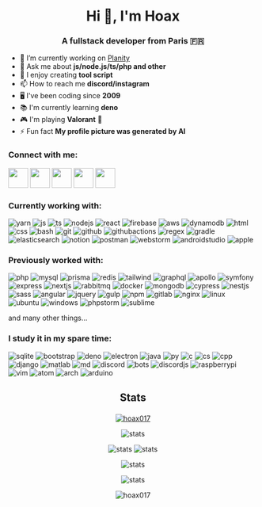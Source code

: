 <h1 align="center">Hi 👋, I'm Hoax</h1>
<h3 align="center">A fullstack developer from Paris 🇫🇷</h3>

- 🔭 I’m currently working on [Planity](https://github.com/planity)
- 💬 Ask me about **js/node.js/ts/php and other**
- 📝 I enjoy creating **tool script**
- 📫 How to reach me **discord/instagram**
- 🖥️ I've been coding since **2009**
- 📚 I'm currently learning **deno**
- 🎮 I'm playing **Valorant** 👀
- ⚡ Fun fact **My profile picture was generated by AI**


### Connect with me:

<p>
  <a href="https://discord.com/users/@Hoax017" target="blank"
    ><img
      src="https://skillicons.dev/icons?i=discord"
      height="40"
      width="40"
  /></a>
  <a href="https://www.linkedin.com/in/hoaxdev/" target="blank"
    ><img
      src="https://skillicons.dev/icons?i=linkedin"
      height="40"
      width="40"
  /></a>
  <a href="https://www.instagram.com/hoax.017/" target="blank"
    ><img
      src="https://skillicons.dev/icons?i=instagram"
      height="40"
      width="40"
  /></a>
  <a href="https://greasyfork.org/fr/users/11667-hoax017" target="blank"
    ><img
      src="https://raw.githubusercontent.com/JasonBarnabe/greasyfork/master/public/images/blacklogo512.png"
      height="40"
      width="40"
  /></a>
  <a href="https://codepen.io/Hoax017" target="blank"
    ><img
      src="https://skillicons.dev/icons?i=codepen"
      height="40"
      width="40"
  /></a>
</p>

### Currently working with:

<p>
    <img src="https://skillicons.dev/icons?i=yarn" title="yarn"/>
    <img src="https://skillicons.dev/icons?i=js" title="js"/>
    <img src="https://skillicons.dev/icons?i=ts" title="ts"/>
    <img src="https://skillicons.dev/icons?i=nodejs" title="nodejs"/>
    <img src="https://skillicons.dev/icons?i=react" title="react"/>
    <img src="https://skillicons.dev/icons?i=firebase" title="firebase"/>
    <img src="https://skillicons.dev/icons?i=aws" title="aws"/>
    <img src="https://skillicons.dev/icons?i=dynamodb" title="dynamodb"/>
    <img src="https://skillicons.dev/icons?i=html" title="html"/>
    <img src="https://skillicons.dev/icons?i=css" title="css"/>
    <img src="https://skillicons.dev/icons?i=bash" title="bash"/>
    <img src="https://skillicons.dev/icons?i=git" title="git"/>
    <img src="https://skillicons.dev/icons?i=github" title="github"/>
    <img src="https://skillicons.dev/icons?i=githubactions" title="githubactions"/>
    <img src="https://skillicons.dev/icons?i=regex" title="regex"/>
    <img src="https://skillicons.dev/icons?i=gradle" title="gradle"/>
    <img src="https://skillicons.dev/icons?i=elasticsearch" title="elasticsearch"/>
    <img src="https://skillicons.dev/icons?i=notion" title="notion"/>
    <img src="https://skillicons.dev/icons?i=postman" title="postman"/>
    <img src="https://skillicons.dev/icons?i=webstorm" title="webstorm"/>
    <img src="https://skillicons.dev/icons?i=androidstudio" title="androidstudio"/>
    <img src="https://skillicons.dev/icons?i=apple" title="apple"/>
</p>

### Previously worked with:

<p>
<img src="https://skillicons.dev/icons?i=php" title="php"/>
<img src="https://skillicons.dev/icons?i=mysql" title="mysql"/>
<img src="https://skillicons.dev/icons?i=prisma" title="prisma"/>
<img src="https://skillicons.dev/icons?i=redis" title="redis"/>
<img src="https://skillicons.dev/icons?i=tailwind" title="tailwind"/>
<img src="https://skillicons.dev/icons?i=graphql" title="graphql"/>
<img src="https://skillicons.dev/icons?i=apollo" title="apollo"/>
<img src="https://skillicons.dev/icons?i=symfony" title="symfony"/>
<img src="https://skillicons.dev/icons?i=express" title="express"/>
<img src="https://skillicons.dev/icons?i=nextjs" title="nextjs"/>
<img src="https://skillicons.dev/icons?i=rabbitmq" title="rabbitmq"/>
<img src="https://skillicons.dev/icons?i=docker" title="docker"/>
<img src="https://skillicons.dev/icons?i=mongodb" title="mongodb"/>
<img src="https://skillicons.dev/icons?i=cypress" title="cypress"/>
<img src="https://skillicons.dev/icons?i=nestjs" title="nestjs"/>
<img src="https://skillicons.dev/icons?i=sass" title="sass"/>
<img src="https://skillicons.dev/icons?i=angular" title="angular"/>
<img src="https://skillicons.dev/icons?i=jquery" title="jquery"/>
<img src="https://skillicons.dev/icons?i=gulp" title="gulp"/>
<img src="https://skillicons.dev/icons?i=npm" title="npm"/>
<img src="https://skillicons.dev/icons?i=gitlab" title="gitlab"/>
<img src="https://skillicons.dev/icons?i=nginx" title="nginx"/>
<img src="https://skillicons.dev/icons?i=linux" title="linux"/>
<img src="https://skillicons.dev/icons?i=ubuntu" title="ubuntu"/>
<img src="https://skillicons.dev/icons?i=windows" title="windows"/>
<img src="https://skillicons.dev/icons?i=phpstorm" title="phpstorm"/>
<img src="https://skillicons.dev/icons?i=sublime" title="sublime"/>
</p>
<p>and many other things...</p>

### I study it in my spare time:

<p>
<img src="https://skillicons.dev/icons?i=sqlite" title="sqlite"/>
<img src="https://skillicons.dev/icons?i=bootstrap" title="bootstrap"/>
<img src="https://skillicons.dev/icons?i=deno" title="deno"/>
<img src="https://skillicons.dev/icons?i=electron" title="electron"/>
<img src="https://skillicons.dev/icons?i=java" title="java"/>
<img src="https://skillicons.dev/icons?i=py" title="py"/>
<img src="https://skillicons.dev/icons?i=c" title="c"/>
<img src="https://skillicons.dev/icons?i=cs" title="cs"/>
<img src="https://skillicons.dev/icons?i=cpp" title="cpp"/>
<img src="https://skillicons.dev/icons?i=django" title="django"/>
<img src="https://skillicons.dev/icons?i=matlab" title="matlab"/>
<img src="https://skillicons.dev/icons?i=md" title="md"/>
<img src="https://skillicons.dev/icons?i=discord" title="discord"/>
<img src="https://skillicons.dev/icons?i=bots" title="bots"/>
<img src="https://skillicons.dev/icons?i=discordjs" title="discordjs"/>
<img src="https://skillicons.dev/icons?i=raspberrypi" title="raspberrypi"/>
<img src="https://skillicons.dev/icons?i=vim" title="vim"/>
<img src="https://skillicons.dev/icons?i=atom" title="atom"/>
<img src="https://skillicons.dev/icons?i=arch" title="arch"/>
<img src="https://skillicons.dev/icons?i=arduino" title="arduino"/>
</p>
<h2><p align="center">Stats</p></h2>
<p align="center">
  <a href="https://github.com/ryo-ma/github-profile-trophy"
    ><img
      src="https://github-profile-trophy.vercel.app/?username=hoax017&column=-1&margin-w=10"
      alt="hoax017"
  /></a>
</p>
<p align="center">
  <img
    src="https://github-profile-summary-cards.vercel.app/api/cards/profile-details?username=hoax017&theme=github"
    alt="stats"
  />
</p>
<p align="center">
  <img
    src="https://github-profile-summary-cards.vercel.app/api/cards/repos-per-language?username=hoax017&theme=github"
    alt="stats"
  />
  <img
    src="https://github-profile-summary-cards.vercel.app/api/cards/stats?username=hoax017&theme=github"
    alt="stats"
  />
</p>
<p align="center">
  <img
    src="https://github-readme-stats.vercel.app/api?username=hoax017&show_icons=true&count_private=true"
    alt="stats"
  />
</p>
<p align="center">
  <img
    src="https://github-readme-stats.vercel.app/api/wakatime?username=hoax&layout=compact"
    alt="stats"
  />
</p>
<p align="center">
  <img
    src="https://komarev.com/ghpvc/?username=hoax017&label=Profile%20views&color=00cc4e&style=flat"
    alt="hoax017"
  />
</p>
